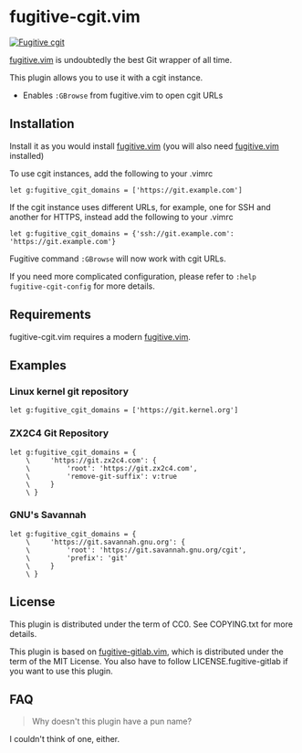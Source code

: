# fugitive-cgit.vim

[![Fugitive cgit](https://github.com/sudotac/fugitive-cgit.vim/actions/workflows/vader.yml/badge.svg?branch=master)](https://github.com/sudotac/fugitive-cgit.vim/actions/workflows/vader.yml)

[fugitive.vim][] is undoubtedly the best Git wrapper of all time.

This plugin allows you to use it with a cgit instance.

* Enables `:GBrowse` from fugitive.vim to open cgit URLs

## Installation

Install it as you would install [fugitive.vim][]
(you will also need [fugitive.vim][] installed)

To use cgit instances, add the following to your .vimrc

    let g:fugitive_cgit_domains = ['https://git.example.com']

If the cgit instance uses different URLs, for example, one for SSH and another
for HTTPS, instead add the following to your .vimrc

    let g:fugitive_cgit_domains = {'ssh://git.example.com': 'https://git.example.com'}

Fugitive command `:GBrowse` will now work with cgit URLs.

If you need more complicated configuration, please refer to
`:help fugitive-cgit-config` for more details.

## Requirements

fugitive-cgit.vim requires a modern [fugitive.vim][].

[fugitive.vim]: https://github.com/tpope/vim-fugitive

## Examples

### Linux kernel git repository

```vim
let g:fugitive_cgit_domains = ['https://git.kernel.org']
```

### ZX2C4 Git Repository

```vim
let g:fugitive_cgit_domains = {
    \     'https://git.zx2c4.com': {
    \         'root': 'https://git.zx2c4.com',
    \         'remove-git-suffix': v:true
    \     }
    \ }
```

### GNU's Savannah

```vim
let g:fugitive_cgit_domains = {
    \     'https://git.savannah.gnu.org': {
    \         'root': 'https://git.savannah.gnu.org/cgit',
    \         'prefix': 'git'
    \     }
    \ }
```

## License

This plugin is distributed under the term of CC0.
See COPYING.txt for more details.

This plugin is based on [fugitive-gitlab.vim](https://github.com/shumphrey/fugitive-gitlab.vim),
which is distributed under the term of the MIT License.
You also have to follow LICENSE.fugitive-gitlab if you want to use this plugin.

## FAQ

> Why doesn't this plugin have a pun name?

I couldn't think of one, either.
